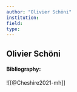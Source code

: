 ```yaml
---
author: "Olivier Schöni"
institution:
field:
type:
---
```


## Olivier Schöni
#### Bibliography:

![[@Cheshire2021-mh]]